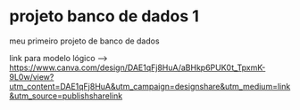 # projeto banco de dados 1
meu primeiro projeto de banco de dados

link para modelo lógico -->
https://www.canva.com/design/DAE1qFj8HuA/aBHkp6PUK0t_TpxmK-9L0w/view?utm_content=DAE1qFj8HuA&utm_campaign=designshare&utm_medium=link&utm_source=publishsharelink
